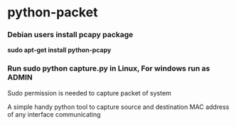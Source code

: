 # python-packet
### Debian users install pcapy package 
**sudo apt-get install python-pcapy**

### **Run sudo python capture.py** in Linux, For windows run as ADMIN
Sudo permission is needed to capture packet of system

A simple handy python tool to capture source and destination MAC address of any interface communicating
